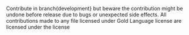 Contribute in branch{development} but beware the contribution might be undone before release due to bugs or unexpected side effects. All contributions made to any file licensed under Gold Language license are licensed under the license
